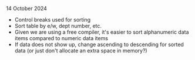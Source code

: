 14 October 2024

- Control breaks used for sorting
- Sort table by e/w, dept number, etc.
- Given we are using a free compiler, it's easier to sort alphanumeric data items compared to numeric data items
- If data does not show up, change ascending to descending for sorted data (or just don't allocate an extra space in memory?)
